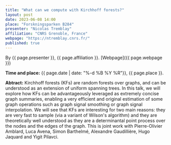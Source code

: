 ```yaml
---
title: "What can we compute with Kirchhoff forests?"
layout: post
date: 2023-06-08 14:00
place: "Forskningsparken B284"
presenter: "Nicolas Tremblay"
affiliation: "CNRS Grenoble, France"
webpage: "https://ntremblay.cnrs.fr/"
published: true
---
```


By {{ page.presenter }}, {{ page.affiliation }}. [Webpage]({{ page.webpage }})

**Time and place:** {{ page.date |  date: "%-d %B %Y %R"}}, {{ page.place }}.

**Abtract:** Kirchhoff forests (KFs) are random forests over graphs, and can be understood as an extension of uniform spanning trees. In this talk, we will explore how KFs can be advantageously leveraged as extremely concise graph summaries, enabling a very efficient and original estimation of some graph operations such as graph signal smoothing or graph signal interpolation. We will see that KFs are interesting for two main reasons: they are very fast to sample (via a variant of Wilson's algorithm) and they are theoretically well understood as they are a  determinantal point process over the nodes and the edges of the graph. This is joint work with Pierre-Olivier Amblard, Luca Avena, Simon Barthelmé, Alexandre Gaudillière, Hugo Jaquard and Yigit Pilavci. 